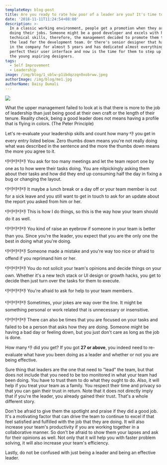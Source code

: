 ```yaml
---
templateKey: blog-post
title: Are you ready to rate how poor of a leader are you? It's time to reevaluate!
date: '2018-11-11T11:24:54+08:00'
description: >-
  In a classic working environment, people get a promotion when they are good at
  doing their jobs. Someone might be a good developer and excels with his or her
  technical skills, therefore, the management decided to promote them to take
  the lead for the development team. Or there's senior designer that has worked
  in the company for almost 5 years and has dedicated almost everything to
  perfect their user interface and now is the time for them to step up and lead
  the young aspiring designers.
tags:
  - Self Improvement
  - Leadership
image: /img/blog/1_ublw-p1ibdqzzqn0xobrww.jpeg
authorImage: /img/blog/me1.jpg
authorName: Daisy Dumali
---
```

<img src="https://res.cloudinary.com/teembr/image/upload/v1541906210/img/blog/1_gt6akRSDHLBc9KmyDeAmYw.jpg" class="img-full" />

What the upper management failed to look at is that there is more to the job of leadership than just being good at their own craft or the length of their tenure. Reality check, being a good leader does not means having a profile that is flying in colors. (The Peter Principle)

Let's re-evaluate your leadership skills and count how many 👎 you get in every entry listed below. Zero thumbs down means you're not really doing what was described in the sentence and the more the thumbs down means the more you agree to it.

👎👎👎👎👎 You ask for too many meetings and let the team report one by one as to how were their tasks doing. You are nitpickingly asking them about their tasks and how did they end up consuming half the day in fixing a bug or changing the layout.

👎👎👎👎👎 It maybe a lunch break or a day off or your team member is out for a sick leave and you still want to get in touch to ask for an update about the report you asked from him or her.

👎👎👎👎👎 This is how I do things, so this is the way how your team should do it as well.

👎👎👎👎👎 You kind of raise an eyebrow if someone in your team is better than you. Since you're the leader, you expect that you are the only one the best in doing what you're doing.

👎👎👎👎👎 Someone made a mistake and you're way too nice or afraid to offend if you reprimand him or her.

👎👎👎👎👎 You do not solicit your team's opinions and decide things on your own. Whether it's a new tech stack or UI design or growth hacks, you get to decide then just turn over the tasks for them to execute.

👎👎👎👎👎 You're afraid to ask for help to your team members.

👎👎👎👎👎 Sometimes, your jokes are way over the line. It might be something personal or work related that is unnecessary or insensitive.

👎👎👎👎👎 There can also be times that you are focused on your tasks and failed to be a person that asks how they are doing. Someone might be having a bad day or feeling down, but you just don't care as long as the job is done.

<p class="custom-hr"></p>

How many 👎 did you get? If you got **27 or above**, you indeed need to re-evaluate what have you been doing as a leader and whether or not you are being effective.

Sure thing that leaders are the one that need to "lead" the team, but that does not include that you need to be too monitored in what your team had been doing. You have to trust them to do what they ought to do. Also, it will help if you treat your team as a family. You respect their time and privacy so that you can gain their trust in return. Note that it does not directly imply that if you're the leader, you already gained their trust. That's a whole different story.

Don't be afraid to give them the spotlight and praise if they did a good job. It's a motivating factor that can drive the team to continue to excel if that feel satisfied and fulfilled with the job that they are doing. It will also increase your team's productivity if you are working together in a collaborative manner. So don't be afraid to show them your lapses and ask for their opinions as well. Not only that it will help you with faster problem solving, it will also increase your team's efficiency.

Lastly, do not be confused with just being a leader and being an effective leader.
